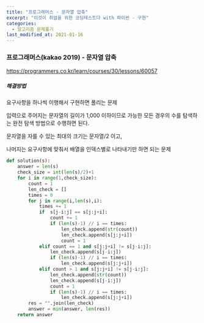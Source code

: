 ```yaml
---
title: "프로그래머스 - 문자열 압축"
excerpt: "이것이 취업을 위한 코딩테스트다 with 파이썬 - 구현"
categories:
  - 알고리즘 문제풀기
last_modified_at: 2021-01-16
---
```


### 프로그래머스(kakao 2019) - 문자열 압축

https://programmers.co.kr/learn/courses/30/lessons/60057

##### 해결방법 

요구사항을 하나씩 이행해서 구현하면 풀리는 문제

입력으로 주어지는 문자열의 길이가 1,000 이하이므로 가능한 모든 경우의 수를 탐색하는 완전 탐색 방법으로 수행하면 된다.

문자열을 자를 수 있는 최대의 크기는 문자열/2 이고,

나머지는 요구사항에 맞춰서 배열을 인덱스별로 나타내기만 하면 되는 문제

```python
def solution(s):
    answer = len(s)
    check_size = int(len(s)/2)+1
    for i in range(1,check_size):
        count = 1
        len_check = []
        times = 0
        for j in range(i,len(s),i):
            times += 1
            if  s[j-i:j] == s[j:j+i]:
                count += 1
                if (len(s)-1) // i == times:
                    len_check.append(str(count))
                    len_check.append(s[j:j+i])
                    count = 1
            elif count == 1 and s[j:j+i] != s[j-i:j]:
                len_check.append(s[j-i:j])
                if (len(s)-1) // i == times:
                    len_check.append(s[j:j+i])
            elif count > 1 and s[j:j+i] != s[j-i:j]:
                len_check.append(str(count))
                len_check.append(s[j-i:j])
                count = 1
                if (len(s)-1) // i == times:
                    len_check.append(s[j:j+i])
        res = "".join(len_check)
        answer = min(answer, len(res))
    return answer
```

